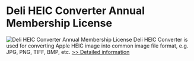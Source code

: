 # Deli HEIC Converter Annual Membership License
![Deli HEIC Converter Annual Membership License](https://mycommerce.akamaized.net/api/pimages/P300962382/BIG/300962382.PNG)
Deli HEIC Converter is used for converting Apple HEIC image into common image file format, e.g. JPG, PNG, TIFF, BMP, etc.
[>> Detailed information](https://secure.shareit.com/shareit/product.html?productid=300962382&affiliateid=200057808)
